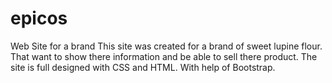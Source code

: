 # epicos
Web Site for a brand
This site was created for a brand of sweet lupine flour. 
That want to show there information and be able to sell there product.
The site is full designed with CSS and HTML.
With help of Bootstrap.


